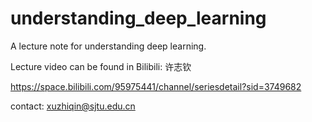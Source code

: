 # understanding_deep_learning
A lecture note for understanding deep learning.

Lecture video can be found in Bilibili: 许志钦

https://space.bilibili.com/95975441/channel/seriesdetail?sid=3749682

contact: xuzhiqin@sjtu.edu.cn
